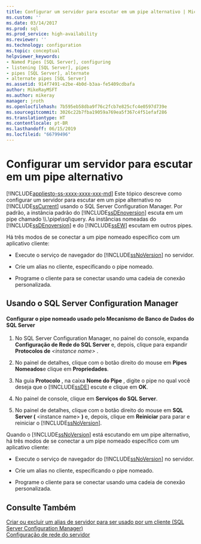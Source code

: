 ```yaml
---
title: Configurar um servidor para escutar em um pipe alternativo | Microsoft Docs
ms.custom: ''
ms.date: 03/14/2017
ms.prod: sql
ms.prod_service: high-availability
ms.reviewer: ''
ms.technology: configuration
ms.topic: conceptual
helpviewer_keywords:
- Named Pipes [SQL Server], configuring
- listening [SQL Server], pipes
- pipes [SQL Server], alternate
- alternate pipes [SQL Server]
ms.assetid: 914f7491-e2be-4b0d-b3aa-fe5409cdbafa
author: MikeRayMSFT
ms.author: mikeray
manager: jroth
ms.openlocfilehash: 7b595eb58dba9f76c2fcb7e825cfc4e0597d739e
ms.sourcegitcommit: 3026c22b7fba19059a769ea5f367c4f51efaf286
ms.translationtype: HT
ms.contentlocale: pt-BR
ms.lasthandoff: 06/15/2019
ms.locfileid: "66799496"
---
```

# <a name="configure-a-server-to-listen-on-an-alternate-pipe"></a>Configurar um servidor para escutar em um pipe alternativo
[!INCLUDE[appliesto-ss-xxxx-xxxx-xxx-md](../../includes/appliesto-ss-xxxx-xxxx-xxx-md.md)]
  Este tópico descreve como configurar um servidor para escutar em um pipe alternativo no [!INCLUDE[ssCurrent](../../includes/sscurrent-md.md)] usando o SQL Server Configuration Manager. Por padrão, a instância padrão do [!INCLUDE[ssDEnoversion](../../includes/ssdenoversion-md.md)] escuta em um pipe chamado \\\\.\pipe\sql\query. As instâncias nomeadas do [!INCLUDE[ssDEnoversion](../../includes/ssdenoversion-md.md)] e do [!INCLUDE[ssEW](../../includes/ssew-md.md)] escutam em outros pipes.  
  
 Há três modos de se conectar a um pipe nomeado específico com um aplicativo cliente:  
  
-   Execute o serviço de navegador do [!INCLUDE[ssNoVersion](../../includes/ssnoversion-md.md)] no servidor.  
  
-   Crie um alias no cliente, especificando o pipe nomeado.  
  
-   Programe o cliente para se conectar usando uma cadeia de conexão personalizada.  
  
##  <a name="SSMSProcedure"></a> Usando o SQL Server Configuration Manager  
  
#### <a name="to-configure-the-named-pipe-used-by-the-sql-server-database-engine"></a>Configurar o pipe nomeado usado pelo Mecanismo de Banco de Dados do SQL Server  
  
1.  No SQL Server Configuration Manager, no painel do console, expanda **Configuração de Rede do SQL Server** e, depois, clique para expandir **Protocolos de** *\<instance name>* .  
  
2.  No painel de detalhes, clique com o botão direito do mouse em **Pipes Nomeados**e clique em **Propriedades**.  
  
3.  Na guia **Protocolo** , na caixa **Nome do Pipe** , digite o pipe no qual você deseja que o [!INCLUDE[ssDE](../../includes/ssde-md.md)] escute e clique em **OK**.  
  
4.  No painel de console, clique em **Serviços do SQL Server**.  
  
5.  No painel de detalhes, clique com o botão direito do mouse em **SQL Server (** \<instance name> **)** e, depois, clique em **Reiniciar** para parar e reiniciar o [!INCLUDE[ssNoVersion](../../includes/ssnoversion-md.md)].  
  
 Quando o [!INCLUDE[ssNoVersion](../../includes/ssnoversion-md.md)] está escutando em um pipe alternativo, há três modos de se conectar a um pipe nomeado específico com um aplicativo cliente:  
  
-   Execute o serviço de navegador do [!INCLUDE[ssNoVersion](../../includes/ssnoversion-md.md)] no servidor.  
  
-   Crie um alias no cliente, especificando o pipe nomeado.  
  
-   Programe o cliente para se conectar usando uma cadeia de conexão personalizada.  
  
## <a name="see-also"></a>Consulte Também  
 [Criar ou excluir um alias de servidor para ser usado por um cliente &#40;SQL Server Configuration Manager&#41;](../../database-engine/configure-windows/create-or-delete-a-server-alias-for-use-by-a-client.md)   
 [Configuração de rede do servidor](../../database-engine/configure-windows/server-network-configuration.md)  
  
  
